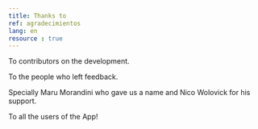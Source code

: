 ```yaml
---
title: Thanks to
ref: agradecimientos
lang: en
resource : true
---
```


To contributors on the development.

To the people who left feedback.

Specially Maru Morandini who gave us a name and Nico Wolovick for his support.

To all the users of the App!